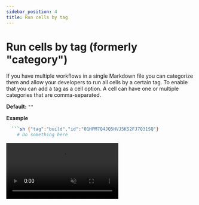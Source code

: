 ```yaml
---
sidebar_position: 4
title: Run cells by tag
---
```


# Run cells by tag (formerly "category")

If you have multiple workflows in a single Markdown file you can categorize them and allow your developers to run all cells by a certain tag. To enable that you can add a tag as a cell option. A cell can have one or multiple categories that are comma-separated.

**Default:** `""`

**Example**

````sh
  ```sh {"tag":"build","id":"01HPM7Q4JQ5HVJ5KS2FJ7Q31SQ"}
    # Do something here
````

<video autoPlay loop muted playsInline controls>
  <source src="/videos/categories.mp4" type="video/mp4" />
  <source src="../../static/videos/categories.mp4" type="video/mp4" />
  <source src="/videos/categories.webm" type="video/webm" />
  <source src="../../static/videos/categories.webm" type="video/webm" />
</video>
<br />
